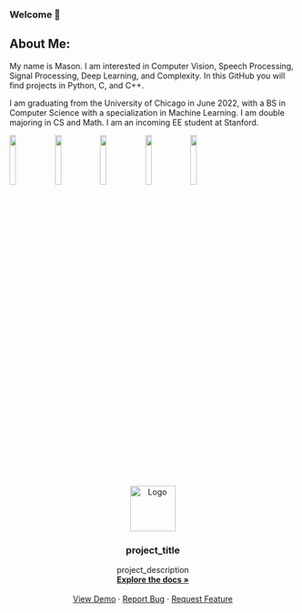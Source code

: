 ### Welcome 👋

## About Me:
My name is Mason. I am interested in Computer Vision, Speech Processing, Signal Processing, Deep Learning, and Complexity. In this GitHub you will find projects in Python, C, and C++.

I am graduating from the University of Chicago in June 2022, with a BS in Computer Science with a specialization in Machine Learning. I am double majoring in CS and Math. I am an incoming EE student at Stanford.

<img src="https://user-images.githubusercontent.com/19668706/160010073-0a889cd7-fcf5-4473-a93f-a6fbf961cb1d.png" width="15%"></img> <img src="https://user-images.githubusercontent.com/19668706/160009855-369921c3-94a3-433c-a5d5-8e0fca6b0b35.png" width="15%"></img> <img src="https://user-images.githubusercontent.com/19668706/160009852-5638d81a-563e-407b-9cae-9fbb7d449652.png" width="15%"></img> <img src="https://user-images.githubusercontent.com/19668706/160009857-f8268ae7-aa44-4cb6-be83-1a9697a1327e.png" width="15%"></img> <img src="https://user-images.githubusercontent.com/19668706/160010152-4f1b25af-835c-405e-86ff-7377df4c4437.png" width="15%"></img> 

<br />
<div align="center">
  <a href="https://github.com/github_username/repo_name">
    <img src="images/logo.png" alt="Logo" width="80" height="80">
  </a>

<h3 align="center">project_title</h3>

  <p align="center">
    project_description
    <br />
    <a href="https://github.com/github_username/repo_name"><strong>Explore the docs »</strong></a>
    <br />
    <br />
    <a href="https://github.com/github_username/repo_name">View Demo</a>
    ·
    <a href="https://github.com/github_username/repo_name/issues">Report Bug</a>
    ·
    <a href="https://github.com/github_username/repo_name/issues">Request Feature</a>
  </p>
</div>


<!--
**maswang32/maswang32** is a ✨ _special_ ✨ repository because its `README.md` (this file) appears on your GitHub profile.

Here are some ideas to get you started:

- 🔭 I’m currently working on ...
- 🌱 I’m currently learning ...
- 👯 I’m looking to collaborate on ...
- 🤔 I’m looking for help with ...
- 💬 Ask me about ...
- 📫 How to reach me: ...
- 😄 Pronouns: ...
- ⚡ Fun fact: ...
-->
